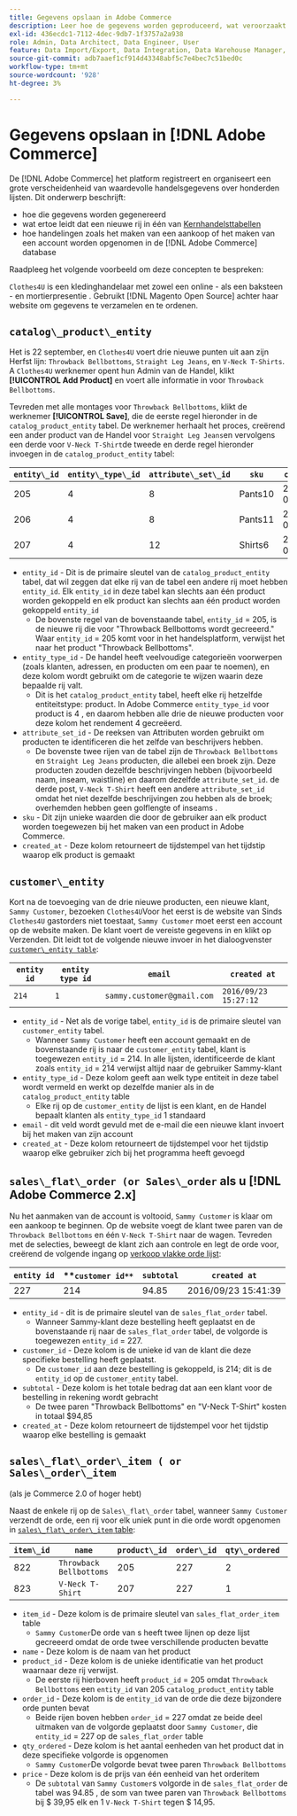 ```yaml
---
title: Gegevens opslaan in Adobe Commerce
description: Leer hoe de gegevens worden geproduceerd, wat veroorzaakt dat een nieuwe rij wordt opgenomen, en hoe de acties in het gegevensbestand van Adobe Commerce worden geregistreerd.
exl-id: 436ecdc1-7112-4dec-9db7-1f3757a2a938
role: Admin, Data Architect, Data Engineer, User
feature: Data Import/Export, Data Integration, Data Warehouse Manager, Commerce Tables
source-git-commit: adb7aaef1cf914d43348abf5c7e4bec7c51bed0c
workflow-type: tm+mt
source-wordcount: '928'
ht-degree: 3%

---
```


# Gegevens opslaan in [!DNL Adobe Commerce]

De [!DNL Adobe Commerce] het platform registreert en organiseert een grote verscheidenheid van waardevolle handelsgegevens over honderden lijsten. Dit onderwerp beschrijft:

* hoe die gegevens worden gegenereerd
* wat ertoe leidt dat een nieuwe rij in één van [Kernhandelsttabellen](../data-warehouse-mgr/common-mage-tables.md)
* hoe handelingen zoals het maken van een aankoop of het maken van een account worden opgenomen in de [!DNL Adobe Commerce] database

Raadpleeg het volgende voorbeeld om deze concepten te bespreken:

`Clothes4U` is een kledinghandelaar met zowel een online - als een baksteen - en mortierpresentie . Gebruikt [!DNL Magento Open Source] achter haar website om gegevens te verzamelen en te ordenen.

## `catalog\_product\_entity`

Het is 22 september, en `Clothes4U` voert drie nieuwe punten uit aan zijn Herfst lijn: `Throwback Bellbottoms`, `Straight Leg Jeans`, en `V-Neck T-Shirts`. A `Clothes4U` werknemer opent hun Admin van de Handel, klikt **[!UICONTROL Add Product]** en voert alle informatie in voor `Throwback Bellbottoms`.

Tevreden met alle montages voor `Throwback Bellbottoms`, klikt de werknemer **[!UICONTROL Save]**, die de eerste regel hieronder in de `catalog_product_entity` tabel. De werknemer herhaalt het proces, creërend een ander product van de Handel voor `Straight Leg Jeans`en vervolgens een derde voor `V-Neck T-Shirt`de tweede en derde regel hieronder invoegen in de `catalog_product_entity` tabel:

| **`entity\_id`** | **`entity\_type\_id`** | **`attribute\_set\_id`** | **`sku`** | **`created\_at`** |
|---|---|---|---|---|
| 205 | 4 | 8 | Pants10 | 2016/09/22 09:15:43 |
| 206 | 4 | 8 | Pants11 | 2016/09/22 09:18:17 |
| 207 | 4 | 12 | Shirts6 | 2016/09/22 09:24:02 |

* `entity_id` - Dit is de primaire sleutel van de `catalog_product_entity` tabel, dat wil zeggen dat elke rij van de tabel een andere rij moet hebben `entity_id`. Elk `entity_id` in deze tabel kan slechts aan één product worden gekoppeld en elk product kan slechts aan één product worden gekoppeld `entity_id`
   * De bovenste regel van de bovenstaande tabel, `entity_id` = 205, is de nieuwe rij die voor &quot;Throwback Bellbottoms wordt gecreeerd.&quot; Waar `entity_id` = 205 komt voor in het handelsplatform, verwijst het naar het product &quot;Throwback Bellbottoms&quot;.
* `entity_type_id` - De handel heeft veelvoudige categorieën voorwerpen (zoals klanten, adressen, en producten om een paar te noemen), en deze kolom wordt gebruikt om de categorie te wijzen waarin deze bepaalde rij valt.
   * Dit is het `catalog_product_entity` tabel, heeft elke rij hetzelfde entiteitstype: product. In Adobe Commerce `entity_type_id` voor product is 4 , en daarom hebben alle drie de nieuwe producten voor deze kolom het rendement 4 gecreëerd.
* `attribute_set_id` - De reeksen van Attributen worden gebruikt om producten te identificeren die het zelfde van beschrijvers hebben.
   * De bovenste twee rijen van de tabel zijn de `Throwback Bellbottoms` en `Straight Leg Jeans` producten, die allebei een broek zijn. Deze producten zouden dezelfde beschrijvingen hebben (bijvoorbeeld naam, inseam, waistline) en daarom dezelfde `attribute_set_id`. de derde post, `V-Neck T-Shirt` heeft een andere `attribute_set_id` omdat het niet dezelfde beschrijvingen zou hebben als de broek; overhemden hebben geen golflengte of inseams .
* `sku` - Dit zijn unieke waarden die door de gebruiker aan elk product worden toegewezen bij het maken van een product in Adobe Commerce.
* `created_at` - Deze kolom retourneert de tijdstempel van het tijdstip waarop elk product is gemaakt

## `customer\_entity`

Kort na de toevoeging van de drie nieuwe producten, een nieuwe klant, `Sammy Customer`, bezoeken `Clothes4U`Voor het eerst is de website van Sinds `Clothes4U` gastorders niet toestaat, `Sammy Customer` moet eerst een account op de website maken. De klant voert de vereiste gegevens in en klikt op Verzenden. Dit leidt tot de volgende nieuwe invoer in het dialoogvenster [`customer\_entity table`](../data-warehouse-mgr/cust-ent-table.md):

| **`entity id`** | **`entity type id`** | **`email`** | **`created at`** |
|---|---|---|---|
| `214` | `1` | `sammy.customer@gmail.com` | `2016/09/23 15:27:12` |

* `entity_id` - Net als de vorige tabel, `entity_id` is de primaire sleutel van `customer_entity` tabel.
   * Wanneer `Sammy Customer` heeft een account gemaakt en de bovenstaande rij is naar de `customer_entity` tabel, klant is toegewezen `entity_id` = 214. In alle lijsten, identificeerde de klant zoals `entity_id` = 214 verwijst altijd naar de gebruiker Sammy-klant
* `entity_type_id` - Deze kolom geeft aan welk type entiteit in deze tabel wordt vermeld en werkt op dezelfde manier als in de `catalog_product_entity` table
   * Elke rij op de `customer_entity` de lijst is een klant, en de Handel bepaalt klanten als `entity_type_id` 1 standaard
* `email` - dit veld wordt gevuld met de e-mail die een nieuwe klant invoert bij het maken van zijn account
* `created_at` - Deze kolom retourneert de tijdstempel voor het tijdstip waarop elke gebruiker zich bij het programma heeft gevoegd

## `sales\_flat\_order (or Sales\_order` als u [!DNL Adobe Commerce 2.x]

Nu het aanmaken van de account is voltooid, `Sammy Customer` is klaar om een aankoop te beginnen. Op de website voegt de klant twee paren van de `Throwback Bellbottoms` en één `V-Neck T-Shirt` naar de wagen. Tevreden met de selecties, beweegt de klant zich aan controle en legt de orde voor, creërend de volgende ingang op [verkoop vlakke orde lijst](../data-warehouse-mgr/sales-flat-order-table.md):

| **`entity id`** | **`customer id**` | **`subtotal`** | **`created at`** |
|---|---|---|---|
| 227 | 214 | 94.85 | 2016/09/23 15:41:39 |

* `entity_id` - dit is de primaire sleutel van de `sales_flat_order` tabel.
   * Wanneer Sammy-klant deze bestelling heeft geplaatst en de bovenstaande rij naar de `sales_flat_order` tabel, de volgorde is toegewezen `entity_id` = 227.
* `customer_id` - Deze kolom is de unieke id van de klant die deze specifieke bestelling heeft geplaatst.
   * De `customer_id` aan deze bestelling is gekoppeld, is 214; dit is de `entity_id` op de `customer_entity` tabel.
* `subtotal` - Deze kolom is het totale bedrag dat aan een klant voor de bestelling in rekening wordt gebracht
   * De twee paren &quot;Throwback Bellbottoms&quot; en &quot;V-Neck T-Shirt&quot; kosten in totaal $94,85
* `created_at` - Deze kolom retourneert de tijdstempel voor het tijdstip waarop elke bestelling is gemaakt

## `sales\_flat\_order\_item ( or Sales\_order\_item`

(als je Commerce 2.0 of hoger hebt)

Naast de enkele rij op de `Sales\_flat\_order` tabel, wanneer `Sammy Customer` verzendt de orde, een rij voor elk uniek punt in die orde wordt opgenomen in [`sales\_flat\_order\_item` table](../data-warehouse-mgr/sales-flat-order-item-table.md):

| **`item\_id`** | **`name`** | **`product\_id`** | **`order\_id`** | **`qty\_ordered`** | **`price`** |
|---|---|---|---|---|---|
| 822 | `Throwback Bellbottoms` | 205 | 227 | 2 | 39.95 |
| 823 | `V-Neck T-Shirt` | 207 | 227 | 1 | 14.95 |

* `item_id` - Deze kolom is de primaire sleutel van `sales_flat_order_item` table
   * `Sammy Customer`De orde van s heeft twee lijnen op deze lijst gecreeerd omdat de orde twee verschillende producten bevatte
* `name` - Deze kolom is de naam van het product
* `product_id` - Deze kolom is de unieke identificatie van het product waarnaar deze rij verwijst.
   * De eerste rij hierboven heeft `product_id` = 205 omdat `Throwback Bellbottoms` een `entity_id` van 205 `catalog_product_entity` table
* `order_id` - Deze kolom is de `entity_id` van de orde die deze bijzondere orde punten bevat
   * Beide rijen boven hebben `order_id` = 227 omdat ze beide deel uitmaken van de volgorde geplaatst door `Sammy Customer`, die `entity_id` = 227 op de `sales_flat_order` table
* `qty_ordered` - Deze kolom is het aantal eenheden van het product dat in deze specifieke volgorde is opgenomen
   * `Sammy Customer`De volgorde bevat twee paren `Throwback Bellbottoms`
* `price` - Deze kolom is de prijs van één eenheid van het orderitem
   * De `subtotal` van `Sammy Customer`s volgorde in de `sales_flat_order` de tabel was 94.85 , de som van twee paren van `Throwback Bellbottoms` bij $ 39,95 elk en 1 `V-Neck T-Shirt` tegen $ 14,95.
